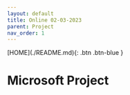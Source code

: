 ```yaml
---
layout: default
title: Online 02-03-2023
parent: Project
nav_order: 1
---
```

<span class="fs-1">
[HOME](./README.md){: .btn .btn-blue }
</span>

# Microsoft Project